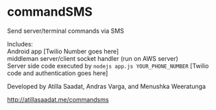 # commandSMS
Send server/terminal commands via SMS

Includes: <br> Android app [Twilio Number goes here] <br> middleman server/client socket handler (run on AWS server) <br> Server side code executed by ```nodejs app.js YOUR_PHONE_NUMBER``` [Twilio code and authentication goes here]

Developed by Atilla Saadat, Andras Varga, and Menushka Weeratunga

http://atillasaadat.me/commandsms
